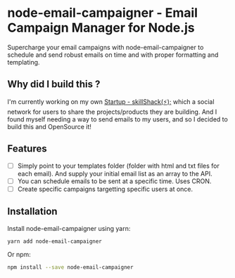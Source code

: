 # node-email-campaigner - Email Campaign Manager for Node.js

Supercharge your email campaigns with node-email-campaigner to schedule and send robust emails on time and with proper formatting and templating.

## Why did I build this ?

I'm currently working on my own [Startup - skillShack(⚡);](https://skillshack.dev) which a social network for users to share the projects/products they are building. And I found myself needing a way to send emails to my users, and so I decided to build this and OpenSource it!

## Features

- [ ] Simply point to your templates folder (folder with html and txt files for each email). And supply your initial email list as an array to the API.
- [ ] You can schedule emails to be sent at a specific time. Uses CRON.
- [ ] Create specific campaigns targetting specific users at once.

## Installation

Install node-email-campaigner using yarn:

```bash
yarn add node-email-campaigner
```

Or npm:

```bash
npm install --save node-email-campaigner
```